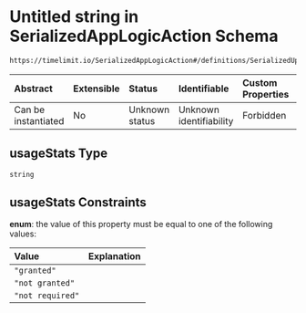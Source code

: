 # Untitled string in SerializedAppLogicAction Schema

```txt
https://timelimit.io/SerializedAppLogicAction#/definitions/SerializedUpdateDeviceStatusAction/properties/usageStats
```

| Abstract            | Extensible | Status         | Identifiable            | Custom Properties | Additional Properties | Access Restrictions | Defined In                                                                                            |
| :------------------ | :--------- | :------------- | :---------------------- | :---------------- | :-------------------- | :------------------ | :---------------------------------------------------------------------------------------------------- |
| Can be instantiated | No         | Unknown status | Unknown identifiability | Forbidden         | Allowed               | none                | [SerializedAppLogicAction.schema.json\*](SerializedAppLogicAction.schema.json "open original schema") |

## usageStats Type

`string`

## usageStats Constraints

**enum**: the value of this property must be equal to one of the following values:

| Value            | Explanation |
| :--------------- | :---------- |
| `"granted"`      |             |
| `"not granted"`  |             |
| `"not required"` |             |
